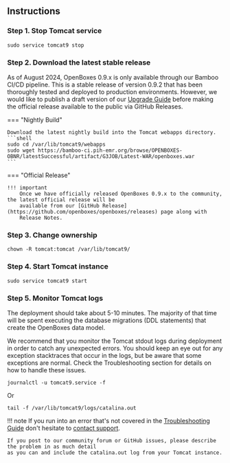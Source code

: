 


## Instructions

### Step 1. Stop Tomcat service
```shell
sudo service tomcat9 stop
```

### Step 2. Download the latest stable release
As of August 2024, OpenBoxes 0.9.x is only available through our Bamboo CI/CD pipeline. This is a stable 
release of version 0.9.2 that has been thoroughly tested and deployed to production environments. However, 
we would like to publish a draft version of our [Upgrade Guide](../../upgrading/introduction.md) before making the 
official release available to the public via GitHub Releases.

=== "Nightly Build"

    Download the latest nightly build into the Tomcat webapps directory. 
    ```shell
    sudo cd /var/lib/tomcat9/webapps
    sudo wget https://bamboo-ci.pih-emr.org/browse/OPENBOXES-OBNR/latestSuccessful/artifact/G3JOB/Latest-WAR/openboxes.war
    ```

=== "Official Release"

    !!! important 
        Once we have officially released OpenBoxes 0.9.x to the community, the latest official release will be 
        available from our [GitHub Release](https://github.com/openboxes/openboxes/releases) page along with 
        Release Notes. 

    
### Step 3. Change ownership
```shell
chown -R tomcat:tomcat /var/lib/tomcat9/
```

### Step 4. Start Tomcat instance
```shell
sudo service tomcat9 start
```

### Step 5. Monitor Tomcat logs
The deployment should take about 5-10 minutes. The majority of that time will be spent executing the
database migrations (DDL statements) that create the OpenBoxes data model. 

We recommend that you monitor the Tomcat stdout logs during deployment in order to catch any unexpected errors.
You should keep an eye out for any exception stacktraces that occur in the logs, but be aware that some exceptions
are normal. Check the Troubleshooting section for details on how to handle these issues.
```
journalctl -u tomcat9.service -f
```
Or 
```shell
tail -f /var/lib/tomcat9/logs/catalina.out
```


!!! note
    If you run into an error that's not covered in the [Troubleshooting Guide](troubleshooting.md) don't hesitate to
    [contact support](../../../support/index.md).  

    If you post to our community forum or GitHub issues, please describe the problem in as much detail 
    as you can and include the catalina.out log from your Tomcat instance. 
